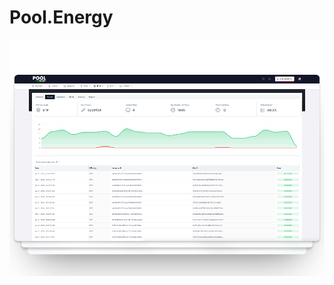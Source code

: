 # Pool.Energy

<p align="center">
  <picture>
    <img src=".assets/screen-1.png">
  </picture>
</p>
